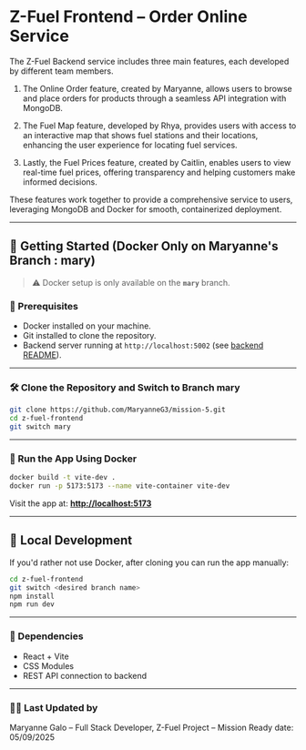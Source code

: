 # Z-Fuel Frontend – Order Online Service

The Z-Fuel Backend service includes three main features, each developed by different team members.

1. The Online Order feature, created by Maryanne, allows users to browse and place orders for products through a seamless API integration with MongoDB.

2. The Fuel Map feature, developed by Rhya, provides users with access to an interactive map that shows fuel stations and their locations, enhancing the user experience for locating fuel services.

3. Lastly, the Fuel Prices feature, created by Caitlin, enables users to view real-time fuel prices, offering transparency and helping customers make informed decisions.

These features work together to provide a comprehensive service to users, leveraging MongoDB and Docker for smooth, containerized deployment.

---

## 🚀 Getting Started (Docker Only on Maryanne's Branch : mary)

> ⚠️ Docker setup is only available on the **`mary`** branch.

### 📁 Prerequisites

- Docker installed on your machine.
- Git installed to clone the repository.
- Backend server running at `http://localhost:5002` (see [backend README](../z-fuel-backend/README.md)).

---

### 🛠 Clone the Repository and Switch to Branch mary

```bash
git clone https://github.com/MaryanneG3/mission-5.git
cd z-fuel-frontend
git switch mary
```

---

### 🐳 Run the App Using Docker

```bash
docker build -t vite-dev .
docker run -p 5173:5173 --name vite-container vite-dev
```

Visit the app at:
**[http://localhost:5173](http://localhost:5173)**

---

## 🚀 Local Development

If you'd rather not use Docker, after cloning you can run the app manually:

```bash
cd z-fuel-frontend
git switch <desired branch name>
npm install
npm run dev
```

---

### 🔗 Dependencies

- React + Vite
- CSS Modules
- REST API connection to backend

---

### 👩‍💻 Last Updated by

Maryanne Galo – Full Stack Developer, Z-Fuel Project – Mission Ready
date: 05/09/2025
